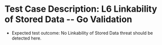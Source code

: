 # Test Case Description: L6 Linkability of Stored Data -- Go Validation
- Expected test outcome: No Linkability of Stored Data threat should be detected here.